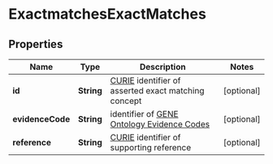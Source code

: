 
# ExactmatchesExactMatches

## Properties
Name | Type | Description | Notes
------------ | ------------- | ------------- | -------------
**id** | **String** | [CURIE](https://www.w3.org/TR/curie/) identifier of asserted exact matching concept  |  [optional]
**evidenceCode** | **String** | identifier of [GENE Ontology Evidence Codes](http://geneontology.org/page/guide-go-evidence-codes)  |  [optional]
**reference** | **String** | [CURIE](https://www.w3.org/TR/curie/) identifier of supporting reference  |  [optional]



